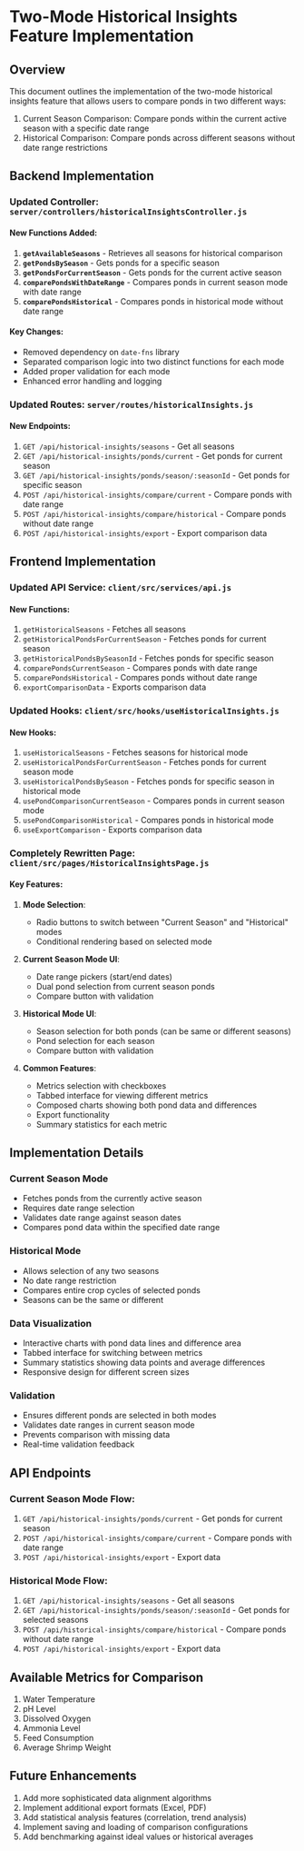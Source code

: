 # Two-Mode Historical Insights Feature Implementation

## Overview
This document outlines the implementation of the two-mode historical insights feature that allows users to compare ponds in two different ways:
1. Current Season Comparison: Compare ponds within the current active season with a specific date range
2. Historical Comparison: Compare ponds across different seasons without date range restrictions

## Backend Implementation

### Updated Controller: `server/controllers/historicalInsightsController.js`

#### New Functions Added:
1. **`getAvailableSeasons`** - Retrieves all seasons for historical comparison
2. **`getPondsBySeason`** - Gets ponds for a specific season
3. **`getPondsForCurrentSeason`** - Gets ponds for the current active season
4. **`comparePondsWithDateRange`** - Compares ponds in current season mode with date range
5. **`comparePondsHistorical`** - Compares ponds in historical mode without date range

#### Key Changes:
- Removed dependency on `date-fns` library
- Separated comparison logic into two distinct functions for each mode
- Added proper validation for each mode
- Enhanced error handling and logging

### Updated Routes: `server/routes/historicalInsights.js`

#### New Endpoints:
1. `GET /api/historical-insights/seasons` - Get all seasons
2. `GET /api/historical-insights/ponds/current` - Get ponds for current season
3. `GET /api/historical-insights/ponds/season/:seasonId` - Get ponds for specific season
4. `POST /api/historical-insights/compare/current` - Compare ponds with date range
5. `POST /api/historical-insights/compare/historical` - Compare ponds without date range
6. `POST /api/historical-insights/export` - Export comparison data

## Frontend Implementation

### Updated API Service: `client/src/services/api.js`

#### New Functions:
1. `getHistoricalSeasons` - Fetches all seasons
2. `getHistoricalPondsForCurrentSeason` - Fetches ponds for current season
3. `getHistoricalPondsBySeasonId` - Fetches ponds for specific season
4. `comparePondsCurrentSeason` - Compares ponds with date range
5. `comparePondsHistorical` - Compares ponds without date range
6. `exportComparisonData` - Exports comparison data

### Updated Hooks: `client/src/hooks/useHistoricalInsights.js`

#### New Hooks:
1. `useHistoricalSeasons` - Fetches seasons for historical mode
2. `useHistoricalPondsForCurrentSeason` - Fetches ponds for current season mode
3. `useHistoricalPondsBySeason` - Fetches ponds for specific season in historical mode
4. `usePondComparisonCurrentSeason` - Compares ponds in current season mode
5. `usePondComparisonHistorical` - Compares ponds in historical mode
6. `useExportComparison` - Exports comparison data

### Completely Rewritten Page: `client/src/pages/HistoricalInsightsPage.js`

#### Key Features:
1. **Mode Selection**:
   - Radio buttons to switch between "Current Season" and "Historical" modes
   - Conditional rendering based on selected mode

2. **Current Season Mode UI**:
   - Date range pickers (start/end dates)
   - Dual pond selection from current season ponds
   - Compare button with validation

3. **Historical Mode UI**:
   - Season selection for both ponds (can be same or different seasons)
   - Pond selection for each season
   - Compare button with validation

4. **Common Features**:
   - Metrics selection with checkboxes
   - Tabbed interface for viewing different metrics
   - Composed charts showing both pond data and differences
   - Export functionality
   - Summary statistics for each metric

## Implementation Details

### Current Season Mode
- Fetches ponds from the currently active season
- Requires date range selection
- Validates date range against season dates
- Compares pond data within the specified date range

### Historical Mode
- Allows selection of any two seasons
- No date range restriction
- Compares entire crop cycles of selected ponds
- Seasons can be the same or different

### Data Visualization
- Interactive charts with pond data lines and difference area
- Tabbed interface for switching between metrics
- Summary statistics showing data points and average differences
- Responsive design for different screen sizes

### Validation
- Ensures different ponds are selected in both modes
- Validates date ranges in current season mode
- Prevents comparison with missing data
- Real-time validation feedback

## API Endpoints

### Current Season Mode Flow:
1. `GET /api/historical-insights/ponds/current` - Get ponds for current season
2. `POST /api/historical-insights/compare/current` - Compare ponds with date range
3. `POST /api/historical-insights/export` - Export data

### Historical Mode Flow:
1. `GET /api/historical-insights/seasons` - Get all seasons
2. `GET /api/historical-insights/ponds/season/:seasonId` - Get ponds for selected seasons
3. `POST /api/historical-insights/compare/historical` - Compare ponds without date range
4. `POST /api/historical-insights/export` - Export data

## Available Metrics for Comparison
1. Water Temperature
2. pH Level
3. Dissolved Oxygen
4. Ammonia Level
5. Feed Consumption
6. Average Shrimp Weight

## Future Enhancements
1. Add more sophisticated data alignment algorithms
2. Implement additional export formats (Excel, PDF)
3. Add statistical analysis features (correlation, trend analysis)
4. Implement saving and loading of comparison configurations
5. Add benchmarking against ideal values or historical averages
